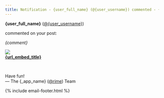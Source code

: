 ```yaml
---
title: Notification - {user_full_name} (@{user_username}) commented - {comment_sm}
---
```


<p>
<strong>{user_full_name}</strong> (<a href="{_app_base_url}/@{user_username}">@{user_username}</a>)

commented on your post:

<p><i>{comment}</i></p>
</p>

<p>
<a href="{_app_base_url}/url/{url_embed_url_id}">
  <img src="{url_embed_thumbnail_url}">
</a>
<br>

<strong>
  <a href="{_app_base_url}/url/{url_embed_url_id}">{url_embed_title}</a>
</strong>
</p>

<br>

<p>
Have fun!<br>
&mdash; The {_app_name} (<a href="{_app_base_url}/@rime">@rime</a>) Team
</p>

{% include email-footer.html %}
